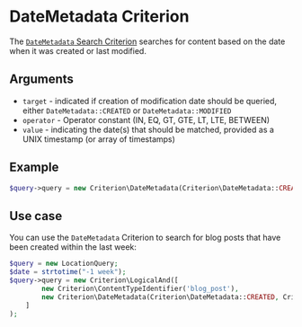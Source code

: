 # DateMetadata Criterion

The [`DateMetadata` Search Criterion](https://github.com/ezsystems/ezpublish-kernel/blob/v8.0.0-beta3/eZ/Publish/API/Repository/Values/Content/Query/Criterion/DateMetadata.php)
searches for content based on the date when it was created or last modified.

## Arguments

- `target` - indicated if creation of modification date should be queried, either `DateMetadata::CREATED` or `DateMetadata::MODIFIED`
- `operator` - Operator constant (IN, EQ, GT, GTE, LT, LTE, BETWEEN)
- `value` - indicating the date(s) that should be matched, provided as a UNIX timestamp (or array of timestamps)

## Example

``` php
$query->query = new Criterion\DateMetadata(Criterion\DateMetadata::CREATED, Criterion\Operator::BETWEEN, [1576800000, 1576972800]);
```

## Use case

You can use the `DateMetadata` Criterion to search for blog posts that have been created within the last week:

``` php hl_lines="5"
$query = new LocationQuery;
$date = strtotime("-1 week");
$query->query = new Criterion\LogicalAnd([
        new Criterion\ContentTypeIdentifier('blog_post'),
        new Criterion\DateMetadata(Criterion\DateMetadata::CREATED, Criterion\Operator::GTE, $date),
    ]
);
```
